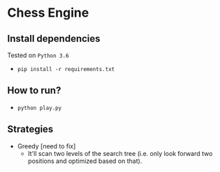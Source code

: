 # Chess Engine

## Install dependencies

Tested on `Python 3.6`

- `pip install -r requirements.txt`

## How to run?

- `python play.py`

## Strategies

- Greedy [need to fix]
  - It'll scan two levels of the search tree (i.e. only look forward two positions and optimized based on that).

